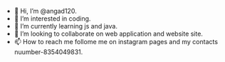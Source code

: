 - 👋 Hi, I’m @angad120.
- 👀 I’m interested in coding.
- 🌱 I’m currently learning js and java.
- 💞️ I’m looking to collaborate on web application and website site.
- 📫 How to reach me follome me on instagram pages and my contacts nuumber-8354049831.

<!---
angad120/angad120 is a ✨ special ✨ repository because its `README.md` (this file) appears on your GitHub profile.
You can click the Preview link to take a look at your changes.
--->
